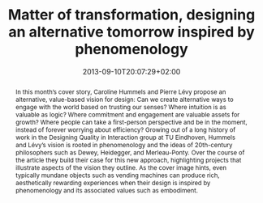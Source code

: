 ---
members: ["PLevy"]
slug: matter-of-transformation-designing-an-alternative-tomorrow-inspired-by-phenomenology
title: "Matter of transformation, designing an alternative tomorrow inspired by phenomenology"
layout: single
searchFilter: Publication
searchWeight: 8
publitype: article
subsection: paper
transformpractices: true
researchpage: true
research: 
    -  transformpractices
institution:
    logo: TUe
    short: 'TU/e'
    name: "Eindhoven University of Technology"
    web: "https://www.tue.nl/en/"
    colo: "#c72125"
chaire: false
date: 2013-09-10T20:07:29+02:00
citation:
    authors:
        1: ["Hummels", "Caroline", "C.C.M."]
        2: ["Levy", "Pierre", "P."]
    year: 2013
    title: "Matter of Transformation: Designing an Alternative Tomorrow Inspired by Phenomenology"
    journal: "Interactions"
    number: 20
    volume: 6
    firstpage: "42"
    lastpage: "49"
    doi: "10.1145/2533713"
reference: "Hummels, C., & Lévy, P. (2013). Matter of Transformation: Designing an Alternative Tomorrow Inspired by Phenomenology. Interactions, 20(6), 42–49. https://doi.org/10.1145/2533713"
abstract: "In this month’s cover story, Caroline Hummels and Pierre Lévy propose an alternative, value-based vision for design: Can we create alternative ways to engage with the world based on trusting our senses? Where intuition is as valuable as logic? Where commitment and engagement are valuable assets for growth? Where people can take a first-person perspective and be in the moment, instead of forever worrying about efficiency? Growing out of a long history of work in the Designing Quality in Interaction group at TU Eindhoven, Hummels and Lévy’s vision is rooted in phenomenology and the ideas of 20th-century philosophers such as Dewey, Heidegger, and Merleau-Ponty. Over the course of the article they build their case for this new approach, highlighting projects that illustrate aspects of the vision they outline. As the cover image hints, even typically mundane objects such as vending machines can produce rich, aesthetically rewarding experiences when their design is inspired by phenomenology and its associated values such as embodiment."
link:
    1: ["paper", "paper", "https://1drv.ms/b/s!AnQx_v88q65Q1-tKr0Vl3vww5GUw_A?e=VKkz2R"]
---